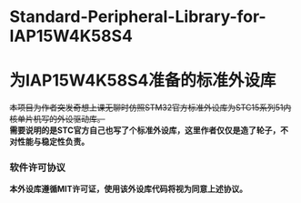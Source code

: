 # Standard-Peripheral-Library-for-IAP15W4K58S4
# 为IAP15W4K58S4准备的标准外设库
~~本项目为作者突发奇想上课无聊时仿照STM32官方标准外设库为STC15系列51内核单片机写的外设驱动库。~~  
**需要说明的是STC官方自己也写了个标准外设库，这里作者仅仅是造了轮子，不对性能与稳定性负责。**
### 软件许可协议
 **本外设库遵循MIT许可证，使用该外设库代码将视为同意上述协议。**
